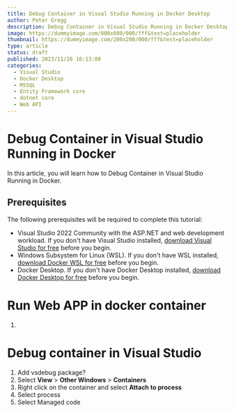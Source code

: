 ```yaml
---
title: Debug Container in Visual Studio Running in Docker Desktop 
author: Peter Gregg
description: Debug Container in Visual Studio Running in Docker Desktop 
image: https://dummyimage.com/800x600/000/fff&text=placeholder
thumbnail: https://dummyimage.com/200x200/000/fff&text=placeholder
type: article
status: draft
published: 2023/11/26 16:13:00
categories: 
  - Visual Studio
  - Docker Desktop
  - MSSQL
  - Entity Framework core
  - dotnet core
  - Web API
---
```


# Debug Container in Visual Studio Running in Docker
In this article, you will learn how to Debug Container in Visual Studio Running in Docker.

## Prerequisites
The following prerequisites will be required to complete this tutorial:
- Visual Studio 2022 Community with the ASP.NET and web development workload. If you don't have Visual Studio installed, [download Visual Studio for free](https://visualstudio.microsoft.com/vs/community/) before you begin.
- Windows Subsystem for Linux (WSL). If you don't have WSL installed, [download Docker WSL for free](https://learn.microsoft.com/en-us/windows/wsl/install) before you begin.
- Docker Desktop. If you don't have Docker Desktop installed, [download Docker Desktop for free](https://docs.docker.com/desktop/install/windows-install/) before you begin.

# Run Web APP in docker container
1.

# Debug container in Visual Studio
1. Add vsdebug package?
1. Select **View** > **Other Windows** > **Containers**
2. Right click on the container and select **Attach to process**
3. Select process
4. Select Managed code
